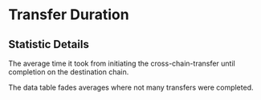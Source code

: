# Transfer Duration

## Statistic Details

The average time it took from initiating the cross-chain-transfer until completion on the destination chain.&#x20;

The data table fades averages where not many transfers were completed.
